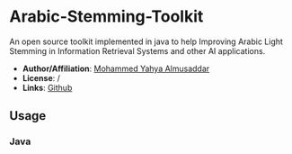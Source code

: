 # Arabic-Stemming-Toolkit 
An open source toolkit implemented in java to help Improving Arabic Light Stemming in Information Retrieval Systems and other AI applications.

- **Author/Affiliation**:  [Mohammed Yahya Almusaddar](https://www.alaqsa.edu.ps/en/resume/3981/Mohammed-Yahya-Almusaddar)
- **License**: /
- **Links**: [Github](https://github.com/mhmdio/Arabic-Stemming-Toolkit)


## Usage
### Java

